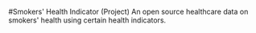 #Smokers' Health Indicator (Project)
An open source healthcare data on smokers' health using certain health indicators.
